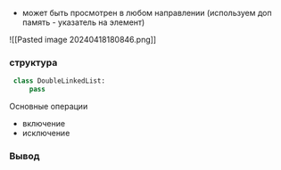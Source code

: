 - может быть просмотрен в любом направлении (используем доп память - указатель на элемент)


![[Pasted image 20240418180846.png]]



### структура

```python
 class DoubleLinkedList:
	 pass
```


Основные операции
- включение
- исключение



### Вывод